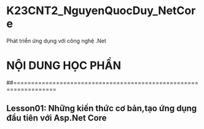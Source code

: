 # K23CNT2_NguyenQuocDuy_NetCore
Phát triển ứng dụng với công nghệ .Net
# NỘI DUNG HỌC PHẦN
##==================================================================
##  Lesson01: Những kiến thức cơ bản,tạo ứng dụng đầu tiên với Asp.Net Core
